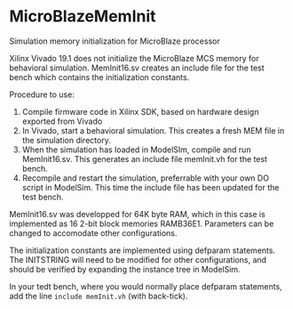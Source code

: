 # MicroBlazeMemInit
Simulation memory initialization for MicroBlaze processor

Xilinx Vivado 19.1 does not initialize the MicroBlaze MCS memory for behavioral simulation. MemInit16.sv creates an include file for the test bench which contains the initialization constants.

Procedure to use:
1. Compile firmware code in Xilinx SDK, based on hardware design exported from Vivado
2. In Vivado, start a behavioral simulation. This creates a fresh MEM file in the simulation directory.
3. When the simulation has loaded in ModelSIm, compile and run MemInit16.sv. This generates an include file memInit.vh for the test bench.
4. Recompile and restart the simulation, preferrable with your own DO script in ModelSim. This time the include file has been updated for the test bench.

MemInit16.sv was developped for 64K byte RAM, which in this case is implemented as 16 2-bit block memories RAMB36E1. Parameters can be changed to accomodate other configurations.

The initialization constants are implemented using defparam statements. The INITSTRING will need to be modified for other configurations, and should be verified by expanding the instance tree in ModelSim.

In your tedt bench, where you would normally place defparam statements, add the line `include memInit.vh` (with back-tick).
